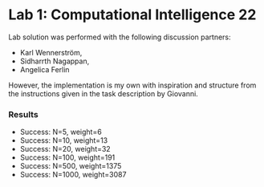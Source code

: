 # Lab 1: Computational Intelligence 22

Lab solution was performed with the following discussion partners:

- Karl Wennerström,
- Sidharrth Nagappan,
- Angelica Ferlin

However, the implementation is my own with inspiration and structure from the instructions given in the task description by Giovanni.

### Results
 - Success: N=5, weight=6 
 - Success: N=10, weight=13 
 - Success: N=20, weight=32 
 - Success: N=100, weight=191 
 - Success: N=500, weight=1375 
 - Success: N=1000, weight=3087